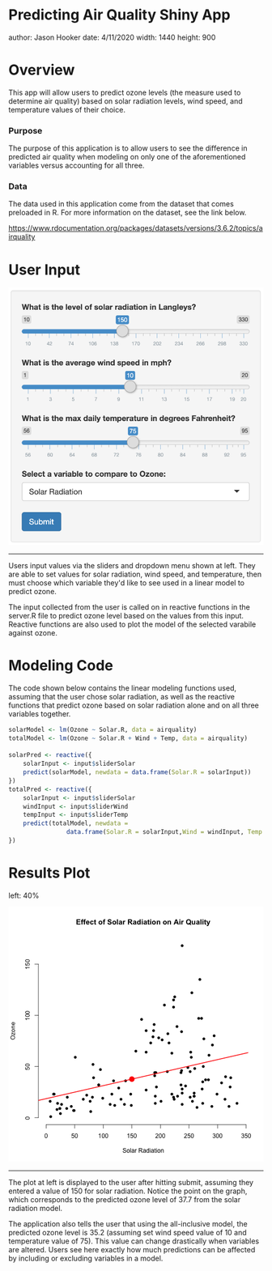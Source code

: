 Predicting Air Quality Shiny App
========================================================
author: Jason Hooker
date: 4/11/2020
width: 1440
height: 900

Overview
========================================================

This app will allow users to predict ozone levels (the measure used to determine air quality) based on solar radiation levels, wind speed, and temperature values of their choice. 

### Purpose
The purpose of this application is to allow users to see the difference in predicted air quality when modeling on only one of the aforementioned variables versus accounting for all three. 

### Data
The data used in this application come from the dataset that comes preloaded in R. For more information on the dataset, see the link below.

https://www.rdocumentation.org/packages/datasets/versions/3.6.2/topics/airquality

User Input
========================================================

![Alt text](Sidebar.png)

***

Users input values via the sliders and dropdown menu shown at left. They are able to set values for 
solar radiation, wind speed, and temperature, then must choose which variable they'd like to see
used in a linear model to predict ozone.

The input collected from the user is called on in reactive functions in the server.R file to predict ozone level based on the values from this input. Reactive functions are also used to plot the model of the selected varabile against ozone.

Modeling Code
========================================================

The code shown below contains the linear modeling functions used, assuming that the user chose solar radiation, as well as the reactive functions that predict ozone based on solar radiation alone and on all three variables together.




```r
solarModel <- lm(Ozone ~ Solar.R, data = airquality)
totalModel <- lm(Ozone ~ Solar.R + Wind + Temp, data = airquality)

solarPred <- reactive({
    solarInput <- input$sliderSolar
    predict(solarModel, newdata = data.frame(Solar.R = solarInput))
})
totalPred <- reactive({
    solarInput <- input$sliderSolar
    windInput <- input$sliderWind
    tempInput <- input$sliderTemp
    predict(totalModel, newdata =
                data.frame(Solar.R = solarInput,Wind = windInput, Temp = tempInput))
})
```

Results Plot
========================================================
left: 40%

![plot of chunk unnamed-chunk-3](PredictingAirQualityPresentation-figure/unnamed-chunk-3-1.png)

***

The plot at left is displayed to the user after hitting submit, assuming they entered a value of 150 for solar radiation. Notice the point on the graph, which corresponds to the predicted ozone level of 37.7 from the solar radiation model.

The application also tells the user that using the all-inclusive model, the predicted ozone level is 35.2 (assuming set wind speed value of 10 and temperature value of 75). This value can change drastically when variables are altered. Users see here exactly how much predictions can be affected by including or excluding variables in a model.
